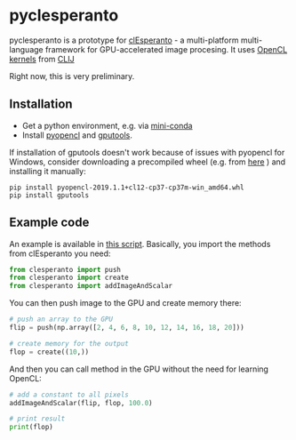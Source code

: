 # pyclesperanto
pyclesperanto is a prototype for [clEsperanto](http://clesperanto.net) - a multi-platform multi-language framework for GPU-accelerated image procesing. 
It uses [OpenCL kernels](https://github.com/clEsperanto/clij-opencl-kernels/tree/development/src/main/java/net/haesleinhuepf/clij/kernels) from [CLIJ](http://clij.github.io/)

Right now, this is very preliminary.

## Installation
* Get a python environment, e.g. via [mini-conda](https://docs.conda.io/en/latest/miniconda.html)
* Install [pyopencl](https://documen.tician.de/pyopencl/) and [gputools](https://github.com/maweigert/gputools/). 

If installation of gputools doesn't work because of issues with pyopencl for Windows, consider downloading a precompiled wheel (e.g. from [here](https://www.lfd.uci.edu/~gohlke/pythonlibs/#pyopencl) ) and installing it manually:

```
pip install pyopencl-2019.1.1+cl12-cp37-cp37m-win_amd64.whl
pip install gputools
```

## Example code
An example is available in [this script](https://github.com/clEsperanto/pyclesperanto_prototype/blob/master/cle_test.py). 
Basically, you import the methods from clEsperanto you need:

```python
from clesperanto import push
from clesperanto import create
from clesperanto import addImageAndScalar
```

You can then push image to the GPU and create memory there:
```python
# push an array to the GPU
flip = push(np.array([2, 4, 6, 8, 10, 12, 14, 16, 18, 20]))

# create memory for the output
flop = create((10,))
```

And then you can call method in the GPU without the need for learning OpenCL:

```python
# add a constant to all pixels
addImageAndScalar(flip, flop, 100.0)

# print result
print(flop)
```
